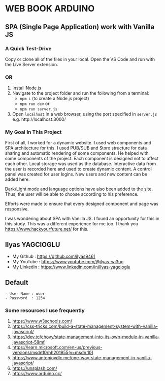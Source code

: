 # WEB BOOK ARDUINO 
## SPA (Single Page Application) work with Vanilla JS 

### A Quick Test-Drive

Copy or clone all of the files in your local. Open the VS Code and run with the Live Server extension. 
### OR
1. Install Node.js
2. Navigate to the project folder and run the following from a terminal:
   - `npm i` (to create a Node.js project)
   - `npm run dev`  or
   - `npm run server.js`
3. Open `localhost` in a web browser, using the port specified in `server.js` e.g. http://localhost:3000/

### My Goal In This Project

First of all, I worked for a dynamic website. I used web components and SPA architecture for this.
I used PUB/SUB and Store structure for data sharing and automatic rendering of some components. He helped with some components of the project. Each component is designed not to affect each other.
Local storage was used as the database. Interactive data from the user is recorded here and used to create dynamic content.
A control panel was created for user logins. New users and new content can be added here.

Dark/Light mode and language options have also been added to the site. Thus, the user will be able to choose according to his preference.

Efforts were made to ensure that every designed component and page was responsive.

I was wondering about SPA with Vanilla JS. I found an opportunity for this in this study. This was a different experience for me too.
I thank you https://www.hackyourfuture.net/ for this.

## Ilyas YAGCIOGLU

- My Github      :  https://github.com/ilyas9461
- My YouTube     :  https://www.youtube.com/@ilyas-wi3ug
- My Linkedin    :  https://www.linkedin.com/in/ilyas-yagcioglu

## Default
    - User Name : user
    - Password  : 1234

### Some resources I use frequently
1. https://www.w3schools.com/
2. https://css-tricks.com/build-a-state-management-system-with-vanilla-javascript/
3. https://dev.to/chovy/state-management-into-its-own-module-in-vanilla-javascript-58mf
4. https://learn.microsoft.com/en-us/previous-versions/msdn10/hh201955(v=msdn.10)
5. https://www.antoniovdlc.me/one-way-state-management-in-vanilla-javascript/
6. https://unsplash.com/
7. https://www.arduino.cc/